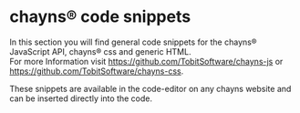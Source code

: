 # chayns® code snippets

In this section you will find general code snippets for the chayns® JavaScript API, chayns® css and generic HTML.\
For more Information visit https://github.com/TobitSoftware/chayns-js or https://github.com/TobitSoftware/chayns-css.

These snippets are available in the code-editor on any chayns website and can be inserted directly into the code.
